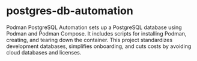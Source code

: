 # postgres-db-automation
Podman PostgreSQL Automation sets up a PostgreSQL database using Podman and Podman Compose. It includes scripts for installing Podman, creating, and tearing down the container. This project standardizes development databases, simplifies onboarding, and cuts costs by avoiding cloud databases and licenses.
